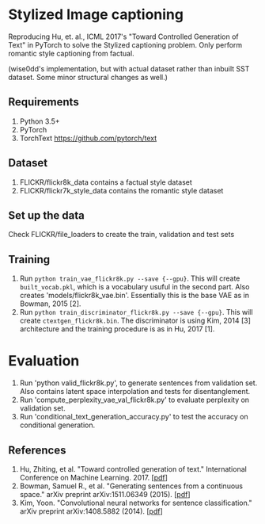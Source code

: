# Stylized Image captioning
Reproducing Hu, et. al., ICML 2017's "Toward Controlled Generation of Text" in PyTorch to solve
the Stylized captioning problem. Only perform romantic style captioning from factual.

(wise0dd's implementation, but with actual dataset rather than inbuilt SST dataset. Some minor
structural changes as well.)

## Requirements
1. Python 3.5+
2. PyTorch
3. TorchText <https://github.com/pytorch/text>

## Dataset
1. FLICKR/flickr8k_data contains a factual style dataset
2. FLICKR/flickr7k_style_data contains the romantic style dataset

## Set up the data
Check FLICKR/file_loaders to create the train, validation and test sets

## Training
1. Run `python train_vae_flickr8k.py --save {--gpu}`. This will create `built_vocab.pkl`, which is a vocabulary usuful in the second part. Also creates 'models/flickr8k_vae.bin'. Essentially this is the base VAE as in Bowman, 2015 [2].
2. Run `python train_discriminator_flickr8k.py --save {--gpu}`. This will create `ctextgen_flickr8k.bin`. The discriminator is using Kim, 2014 [3] architecture and the training procedure is as in Hu, 2017 [1].

# Evaluation
1. Run 'python valid_flickr8k.py', to generate sentences from validation set. Also contains 
latent space interpolation and tests for disentanglement.
2. Run 'compute_perplexity_vae_val_flickr8k.py' to evaluate perplexity on validation set.
3. Run 'conditional_text_generation_accuracy.py' to test the accuracy on conditional generation. 

## References
1. Hu, Zhiting, et al. "Toward controlled generation of text." International Conference on Machine Learning. 2017. [[pdf](http://proceedings.mlr.press/v70/hu17e/hu17e.pdf)]
2. Bowman, Samuel R., et al. "Generating sentences from a continuous space." arXiv preprint arXiv:1511.06349 (2015). [[pdf](https://arxiv.org/pdf/1511.06349.pdf?utm_campaign=Revue%20newsletter&utm_medium=Newsletter&utm_source=revue)]
3. Kim, Yoon. "Convolutional neural networks for sentence classification." arXiv preprint arXiv:1408.5882 (2014). [[pdf](https://arxiv.org/pdf/1408.5882)]